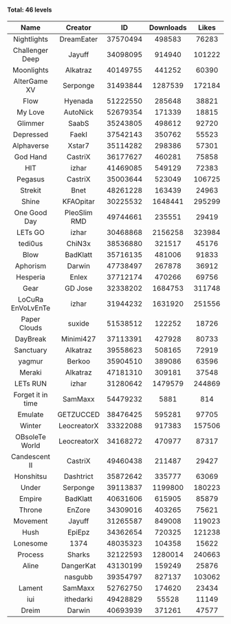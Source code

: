 #### Total: 46 levels

| Name | Creator | ID | Downloads | Likes |
|:---:|:---:|:---:|:---:|:---:|
| Nightlights | DreamEater | 37570494 | 498583 | 76283
| Challenger Deep | Jayuff | 34098095 | 914940 | 101222
| Moonlights | Alkatraz | 40149755 | 441252 | 60390
| AlterGame XV | Serponge | 31493844 | 1287539 | 172184
| Flow | Hyenada | 51222550 | 285648 | 38821
| My Love | AutoNick | 52679354 | 171339 | 18815
| Glimmer | SaabS | 35243805 | 498612 | 92720
| Depressed | FaekI | 37542143 | 350762 | 55523
| Alphaverse | Xstar7 | 35114282 | 298386 | 57301
| God Hand | CastriX | 36177627 | 460281 | 75858
| HIT | izhar | 41469085 | 549129 | 72383
| Pegasus | CastriX | 35003644 | 523049 | 106725
| Strekit | Bnet | 48261228 | 163439 | 24963
| Shine | KFAOpitar | 30225532 | 1648441 | 295299
| One Good Day | PleoSlim RMD | 49744661 | 235551 | 29419
| LETs GO | izhar | 30468868 | 2156258 | 323984
| tedi0us | ChiN3x | 38536880 | 321517 | 45176
| Blow | BadKlatt | 35716135 | 481006 | 91833
| Aphorism | Darwin | 47738497 | 267878 | 36912
| Hesperia | Enlex | 37712174 | 470266 | 69756
| Gear | GD Jose | 32338202 | 1684753 | 311748
| LoCuRa EnVoLvEnTe | izhar | 31944232 | 1631920 | 251556
| Paper Clouds | suxide | 51538512 | 122252 | 18726
| DayBreak | Minimi427 | 37113391 | 427928 | 80733
| Sanctuary | Alkatraz | 39558623 | 508165 | 72919
| yagmur | Berkoo | 35904510 | 389086 | 63596
| Meraki | Alkatraz | 47181310 | 309181 | 37548
| LETs  RUN | izhar | 31280642 | 1479579 | 244869
| Forget it in time | SamMaxx | 54479232 | 5881 | 814
| Emulate | GETZUCCED | 38476425 | 595281 | 97705
| Winter | LeocreatorX | 33322088 | 917383 | 157506
| OBsoleTe World | LeocreatorX | 34168272 | 470977 | 87317
| Candescent II | CastriX | 49460438 | 211487 | 29427
| Honshitsu | Dashtrict | 35872642 | 335777 | 63069
| Under | Serponge | 39113837 | 1199800 | 180223
| Empire | BadKlatt | 40631606 | 615905 | 85879
| Throne | EnZore | 34309016 | 403265 | 75621
| Movement | Jayuff | 31265587 | 849008 | 119023
| Hush | EpiEpz | 34362654 | 720325 | 121238
| Lonesome | 1374 | 48035323 | 104358 | 15622
| Process | Sharks | 32122593 | 1280014 | 240663
| Aline | DangerKat | 43130199 | 159249 | 25876
|   | nasgubb | 39354797 | 827137 | 103062
| Lament | SamMaxx | 52762750 | 174620 | 23434
| iui | ithedarki | 49428829 | 55528 | 11149
| Dreim | Darwin | 40693939 | 371261 | 47577
